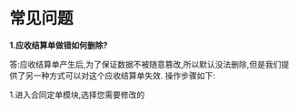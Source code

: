 # 常见问题

**1.应收结算单做错如何删除?**

答:应收结算单产生后,为了保证数据不被随意篡改,所以默认没法删除,但是我们提供了另一种方式可以对这个应收结算单失效.
操作步骤如下:

1.进入合同定单模块,选择您需要修改的